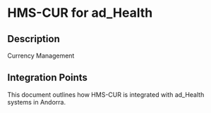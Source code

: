 # HMS-CUR for ad_Health

## Description

Currency Management

## Integration Points

This document outlines how HMS-CUR is integrated with ad_Health systems in Andorra.

